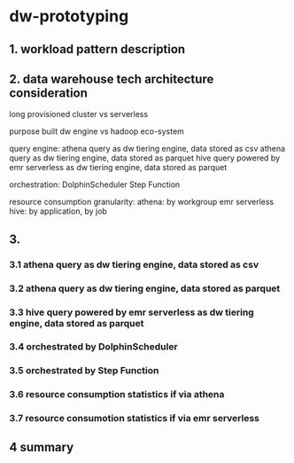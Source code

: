 # dw-prototyping

## 1. workload pattern description

## 2. data warehouse tech architecture consideration

long provisioned cluster vs serverless

purpose built dw engine vs hadoop eco-system


query engine:
athena query as dw tiering engine, data stored as csv
athena query as dw tiering engine, data stored as parquet
hive query powered by emr serverless as dw tiering engine, data stored as parquet

orchestration:
DolphinScheduler
Step Function

resource consumption granularity:
athena: by workgroup 
emr serverless hive: by application, by job

## 3.

### 3.1 athena query as dw tiering engine, data stored as csv

### 3.2 athena query as dw tiering engine, data stored as parquet

### 3.3 hive query powered by emr serverless as dw tiering engine, data stored as parquet

### 3.4 orchestrated by DolphinScheduler

### 3.5 orchestrated by Step Function

### 3.6 resource consumption statistics if via athena

### 3.7 resource consumotion statistics if via emr serverless

## 4 summary
